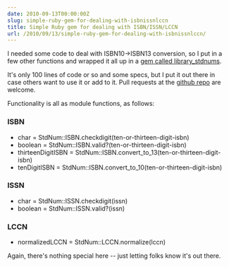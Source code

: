 ```yaml
---
date: 2010-09-13T00:00:00Z
slug: simple-ruby-gem-for-dealing-with-isbnissnlccn
title: Simple Ruby gem for dealing with ISBN/ISSN/LCCN
url: /2010/09/13/simple-ruby-gem-for-dealing-with-isbnissnlccn/
---
```


I needed some code to deal with ISBN10->ISBN13 conversion, so I put in a few other functions and wrapped it all up in a [gem called library_stdnums](http://rubygems.org/gems/library_stdnums).

It's only 100 lines of code or so and some specs, but I put it out there in case others want to use it or add to it. Pull requests at the [github repo](http://github.com/billdueber/library_stdnums) are welcome.


Functionality is all as module functions, as follows:

### ISBN

* char = StdNum::ISBN.checkdigit(ten-or-thirteen-digit-isbn)
* boolean = StdNum::ISBN.valid?(ten-or-thirteen-digit-isbn)
* thirteenDigitISBN = StdNum::ISBN.convert_to_13(ten-or-thirteen-digit-isbn)
* tenDigitISBN = StdNum::ISBN.convert_to_10(ten-or-thirteen-digit-isbn)

### ISSN

* char = StdNum::ISSN.checkdigit(issn)
* boolean = StdNum::ISSN.valid?(issn)

### LCCN

* normalizedLCCN = StdNum::LCCN.normalize(lccn)

Again, there's nothing special here -- just letting folks know it's out there.
